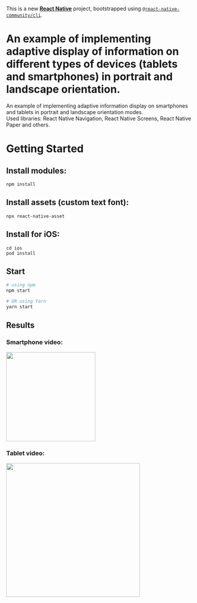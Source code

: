 This is a new [**React Native**](https://reactnative.dev) project, bootstrapped using [`@react-native-community/cli`](https://github.com/react-native-community/cli).

# An example of implementing adaptive display of information on different types of devices (tablets and smartphones) in portrait and landscape orientation.

An example of implementing adaptive information display on smartphones and tablets in portrait and landscape orientation modes.   
Used libraries: React Native Navigation, React Native Screens, React Native Paper and others.

# Getting Started

## Install modules:

```npm install```

## Install assets (custom text font):

```npx react-native-asset```

## Install for iOS:

```
cd ios
pod install
```

## Start

```bash
# using npm
npm start

# OR using Yarn
yarn start
```
## Results


### Smartphone video: 

<img src="https://github.com/zahoruiko/React-Native-Adaptive-Template-2/blob/main/promoImages/video-phone-adaptive-layout.gif" width="240">

### Tablet video:

<img src="https://github.com/zahoruiko/React-Native-Adaptive-Template-2/blob/main/promoImages/video-tablet-adaptive-layout.gif" width="360">
